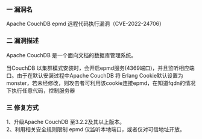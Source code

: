 ### 一 漏洞名
Apache CouchDB epmd 远程代码执行漏洞（CVE-2022-24706）

### 二 漏洞描述
Apache CouchDB 是一个面向文档的数据库管理系统。

当CouchDB 以集群模式安装时，会开启epmd服务(4369端口)，并且监听相应端口。由于在默认安装过程中Apache CouchDB 将 Erlang Cookie默认设置为 monster，若未经修改，则攻击者可利用该cookie连接epmd，在知道fqdn的情况下执行任意代码，控制服务器


### 三 修复方式
1、升级Apache CouchDB 至3.2.2及其以上版本。  
2、利用相关安全规则限制 epmd 仅监听本地端口，或者仅对可信地址开放。
